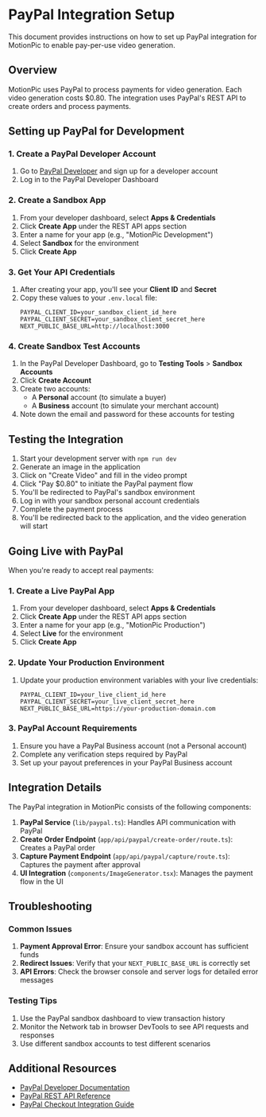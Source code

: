 # PayPal Integration Setup

This document provides instructions on how to set up PayPal integration for MotionPic to enable pay-per-use video generation.

## Overview

MotionPic uses PayPal to process payments for video generation. Each video generation costs $0.80. The integration uses PayPal's REST API to create orders and process payments.

## Setting up PayPal for Development

### 1. Create a PayPal Developer Account

1. Go to [PayPal Developer](https://developer.paypal.com/) and sign up for a developer account
2. Log in to the PayPal Developer Dashboard

### 2. Create a Sandbox App

1. From your developer dashboard, select **Apps & Credentials**
2. Click **Create App** under the REST API apps section
3. Enter a name for your app (e.g., "MotionPic Development")
4. Select **Sandbox** for the environment
5. Click **Create App**

### 3. Get Your API Credentials

1. After creating your app, you'll see your **Client ID** and **Secret**
2. Copy these values to your `.env.local` file:
   ```
   PAYPAL_CLIENT_ID=your_sandbox_client_id_here
   PAYPAL_CLIENT_SECRET=your_sandbox_client_secret_here
   NEXT_PUBLIC_BASE_URL=http://localhost:3000
   ```

### 4. Create Sandbox Test Accounts

1. In the PayPal Developer Dashboard, go to **Testing Tools** > **Sandbox Accounts**
2. Click **Create Account**
3. Create two accounts:
   - A **Personal** account (to simulate a buyer)
   - A **Business** account (to simulate your merchant account)
4. Note down the email and password for these accounts for testing

## Testing the Integration

1. Start your development server with `npm run dev`
2. Generate an image in the application
3. Click on "Create Video" and fill in the video prompt
4. Click "Pay $0.80" to initiate the PayPal payment flow
5. You'll be redirected to PayPal's sandbox environment
6. Log in with your sandbox personal account credentials
7. Complete the payment process
8. You'll be redirected back to the application, and the video generation will start

## Going Live with PayPal

When you're ready to accept real payments:

### 1. Create a Live PayPal App

1. From your developer dashboard, select **Apps & Credentials**
2. Click **Create App** under the REST API apps section
3. Enter a name for your app (e.g., "MotionPic Production")
4. Select **Live** for the environment
5. Click **Create App**

### 2. Update Your Production Environment

1. Update your production environment variables with your live credentials:
   ```
   PAYPAL_CLIENT_ID=your_live_client_id_here
   PAYPAL_CLIENT_SECRET=your_live_client_secret_here
   NEXT_PUBLIC_BASE_URL=https://your-production-domain.com
   ```

### 3. PayPal Account Requirements

1. Ensure you have a PayPal Business account (not a Personal account)
2. Complete any verification steps required by PayPal
3. Set up your payout preferences in your PayPal Business account

## Integration Details

The PayPal integration in MotionPic consists of the following components:

1. **PayPal Service** (`lib/paypal.ts`): Handles API communication with PayPal
2. **Create Order Endpoint** (`app/api/paypal/create-order/route.ts`): Creates a PayPal order
3. **Capture Payment Endpoint** (`app/api/paypal/capture/route.ts`): Captures the payment after approval
4. **UI Integration** (`components/ImageGenerator.tsx`): Manages the payment flow in the UI

## Troubleshooting

### Common Issues

1. **Payment Approval Error**: Ensure your sandbox account has sufficient funds
2. **Redirect Issues**: Verify that your `NEXT_PUBLIC_BASE_URL` is correctly set
3. **API Errors**: Check the browser console and server logs for detailed error messages

### Testing Tips

1. Use the PayPal sandbox dashboard to view transaction history
2. Monitor the Network tab in browser DevTools to see API requests and responses
3. Use different sandbox accounts to test different scenarios

## Additional Resources

- [PayPal Developer Documentation](https://developer.paypal.com/docs/api/overview/)
- [PayPal REST API Reference](https://developer.paypal.com/api/rest/)
- [PayPal Checkout Integration Guide](https://developer.paypal.com/docs/checkout/) 